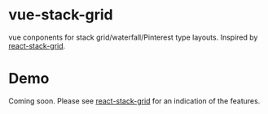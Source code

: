 **vue-stack-grid**
==============
vue conponents for stack grid/waterfall/Pinterest type layouts. Inspired by [react-stack-grid]().

# Demo
Coming soon. Please see [react-stack-grid]() for an indication of the features.

